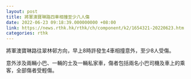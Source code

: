```yaml
---
layout: post
title: 將軍澳寶琳路四車相撞至少八人傷
date: 2022-06-23 09:18:39.000000000 +08:00
link: https://news.rthk.hk/rthk/ch/component/k2/1654321-20220623.htm
categories: rthk
---
```


將軍澳寶琳路往翠林邨方向，早上8時許發生4車相撞意外，至少8人受傷。

意外涉及兩輛小巴、一輛的士及一輛私家車，傷者包括兩名小巴司機及車上的乘客，全部傷者受輕傷。
